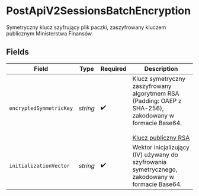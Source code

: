 # PostApiV2SessionsBatchEncryption

Symetryczny klucz szyfrujący plik paczki, zaszyfrowany kluczem publicznym Ministerstwa Finansów.


## Fields

| Field                                                                                                                                                     | Type                                                                                                                                                      | Required                                                                                                                                                  | Description                                                                                                                                               |
| --------------------------------------------------------------------------------------------------------------------------------------------------------- | --------------------------------------------------------------------------------------------------------------------------------------------------------- | --------------------------------------------------------------------------------------------------------------------------------------------------------- | --------------------------------------------------------------------------------------------------------------------------------------------------------- |
| `encryptedSymmetricKey`                                                                                                                                   | *string*                                                                                                                                                  | :heavy_check_mark:                                                                                                                                        | Klucz symetryczny zaszyfrowany algorytmem RSA (Padding: OAEP z SHA-256), zakodowany w formacie Base64.<br/><br/>[Klucz publiczny RSA](/public-keys/publicKey.pem) |
| `initializationVector`                                                                                                                                    | *string*                                                                                                                                                  | :heavy_check_mark:                                                                                                                                        | Wektor inicjalizujący (IV) używany do szyfrowania symetrycznego, zakodowany w formacie Base64.                                                            |